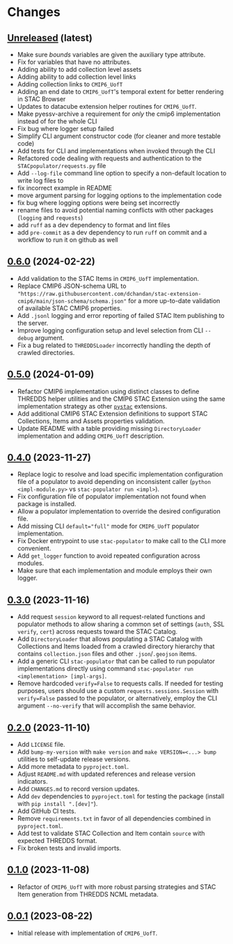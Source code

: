 # Changes

## [Unreleased](https://github.com/crim-ca/stac-populator) (latest)

<!-- insert list items of new changes here -->
* Make sure *bounds* variables are given the auxiliary type attribute. 
* Fix for variables that have no attributes.
* Adding ability to add collection level assets
* Adding ability to add collection level links
* Adding collection links to `CMIP6_UofT`
* Adding an end date to `CMIP6_UofT`'s temporal extent for better rendering in STAC Browser
* Updates to datacube extension helper routines for `CMIP6_UofT`.
* Make pyessv-archive a requirement for *only* the cmip6 implementation instead of for the whole CLI
* Fix bug where logger setup failed
* Simplify CLI argument constructor code (for cleaner and more testable code)
* Add tests for CLI and implementations when invoked through the CLI
* Refactored code dealing with requests and authentication to the `STACpopulator/requests.py` file
* Add `--log-file` command line option to specify a non-default location to write log files to
* fix incorrect example in README
* move argument parsing for logging options to the implementation code
* fix bug where logging options were being set incorrectly
* rename files to avoid potential naming conflicts with other packages (`logging` and `requests`)
* add `ruff` as a dev dependency to format and lint files
* add `pre-commit` as a dev dependency to run `ruff` on commit and a workflow to run it on github as well

## [0.6.0](https://github.com/crim-ca/stac-populator/tree/0.6.0) (2024-02-22)


* Add validation to the STAC Items in `CMIP6_UofT` implementation.
* Replace CMIP6 JSON-schema URL to
  `"https://raw.githubusercontent.com/dchandan/stac-extension-cmip6/main/json-schema/schema.json"`
  for a more up-to-date validation of available STAC CMIP6 properties.
* Add `.jsonl` logging and error reporting of failed STAC Item publishing to the server.
* Improve logging configuration setup and level selection from CLI `--debug` argument.
* Fix a bug related to `THREDDSLoader` incorrectly handling the depth of crawled directories.

## [0.5.0](https://github.com/crim-ca/stac-populator/tree/0.5.0) (2024-01-09)


* Refactor CMIP6 implementation using distinct classes to define THREDDS helper utilities and the CMIP6 STAC Extension
  using the same implementation strategy as other [`pystac`](https://github.com/stac-utils/pystac) extensions.
* Add additional CMIP6 STAC Extension definitions to support STAC Collections, Items and Assets properties validation.
* Update README with a table providing missing `DirectoryLoader` implementation and adding `CMIP6_UofT` description.

## [0.4.0](https://github.com/crim-ca/stac-populator/tree/0.4.0) (2023-11-27)


* Replace logic to resolve and load specific implementation configuration file of a populator to avoid depending on
  inconsistent caller (`python <impl-module.py>` vs `stac-populator run <impl>`).
* Fix configuration file of populator implementation not found when package is installed.
* Allow a populator implementation to override the desired configuration file.
* Add missing CLI `default="full"` mode for `CMIP6_UofT` populator implementation.
* Fix Docker entrypoint to use `stac-populator` to make call to the CLI more convenient.
* Add `get_logger` function to avoid repeated configuration across modules.
* Make sure that each implementation and module employs their own logger.

## [0.3.0](https://github.com/crim-ca/stac-populator/tree/0.3.0) (2023-11-16)


* Add request ``session`` keyword to all request-related functions and populator methods to allow sharing a common set
  of settings (`auth`, SSL `verify`, `cert`) across requests toward the STAC Catalog.
* Add `DirectoryLoader` that allows populating a STAC Catalog with Collections and Items loaded from a crawled directory
  hierarchy that contains `collection.json` files and other `.json`/`.geojson` items.
* Add a generic CLI `stac-populator` that can be called to run populator implementations directly
  using command `stac-populator run <implementation> [impl-args]`.
* Remove hardcoded `verify=False` to requests calls.
  If needed for testing purposes, users should use a custom `requests.sessions.Session` with `verify=False` passed to
  the populator, or alternatively, employ the CLI argument `--no-verify` that will accomplish the same behavior.

## [0.2.0](https://github.com/crim-ca/stac-populator/tree/0.2.0) (2023-11-10)


* Add `LICENSE` file.
* Add `bump-my-version` with `make version` and `make VERSION=<...> bump` utilities to self-update release versions.
* Add more metadata to `pyproject.toml`.
* Adjust `README.md` with updated references and release version indicators.
* Add `CHANGES.md` to record version updates.
* Add `dev` dependencies to `pyproject.toml` for testing the package (install with `pip install ".[dev]"`).
* Add GitHub CI tests.
* Remove `requirements.txt` in favor of all dependencies combined in `pyproject.toml`.
* Add test to validate STAC Collection and Item contain `source` with expected THREDDS format.
* Fix broken tests and invalid imports.

## [0.1.0](https://github.com/crim-ca/stac-populator/tree/0.1.0) (2023-11-08)


* Refactor of `CMIP6_UofT` with more robust parsing strategies and STAC Item generation from THREDDS NCML metadata.

## [0.0.1](https://github.com/crim-ca/stac-populator/tree/0.0.1) (2023-08-22)

* Initial release with implementation of `CMIP6_UofT`.
